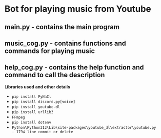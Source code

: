 # Bot for playing music from Youtube

## main.py - contains the main program
## music_cog.py - contains functions and commands for playing music
## help_cog.py - contains the help function and command to call the description

**Libraries used and other details**
* ```pip install PyNaCl```
* ```pip install discord.py[voice]```
* ```pip install youtube-dl```
* ```pip install urllib3```
* ```FFmpeg```
* ```pip install dotenv```
* ```Python\Python312\Lib\site-packages\youtube_dl\extractor\youtube.py - 1794 line commit or delete ```

